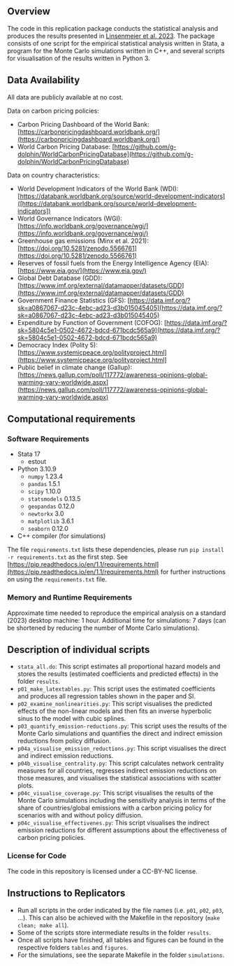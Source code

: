 Overview
--------

The code in this replication package conducts the statistical analysis and produces the results presented in [Linsenmeier et al. 2023](https://mlinsenmeier.com/research/). The package consists of one script for the empirical statistical analysis written in Stata, a program for the Monte Carlo simulations written in C++, and several scripts for visualisation of the results written in Python 3.

Data Availability
----------------------------

All data are publicly available at no cost.

Data on carbon pricing policies:
- Carbon Pricing Dashboard of the World Bank: [https://carbonpricingdashboard.worldbank.org/](https://carbonpricingdashboard.worldbank.org/)
- World Carbon Pricing Database: [https://github.com/g-dolphin/WorldCarbonPricingDatabase](https://github.com/g-dolphin/WorldCarbonPricingDatabase)

Data on country characteristics:
- World Development Indicators of the World Bank (WDI): [https://databank.worldbank.org/source/world-development-indicators]([https://databank.worldbank.org/source/world-development-indicators])
- World Governance Indicators (WGI): [https://info.worldbank.org/governance/wgi/](https://info.worldbank.org/governance/wgi/)
- Greenhouse gas emissions (Minx et al. 2021): [https://doi.org/10.5281/zenodo.5566761](https://doi.org/10.5281/zenodo.5566761)
- Reserves of fossil fuels from the Energy Intelligence Agency (EIA): [https://www.eia.gov/](https://www.eia.gov/)
- Global Debt Database (GDD): [https://www.imf.org/external/datamapper/datasets/GDD](https://www.imf.org/external/datamapper/datasets/GDD)
- Government Finance Statistics (GFS): [https://data.imf.org/?sk=a0867067-d23c-4ebc-ad23-d3b015045405](https://data.imf.org/?sk=a0867067-d23c-4ebc-ad23-d3b015045405)
- Expenditure by Function of Government (COFOG): [https://data.imf.org/?sk=5804c5e1-0502-4672-bdcd-671bcdc565a9](https://data.imf.org/?sk=5804c5e1-0502-4672-bdcd-671bcdc565a9)
- Democracy Index (Polity 5): [https://www.systemicpeace.org/polityproject.html](https://www.systemicpeace.org/polityproject.html]
- Public belief in climate change (Gallup): [https://news.gallup.com/poll/117772/awareness-opinions-global-warming-vary-worldwide.aspx](https://news.gallup.com/poll/117772/awareness-opinions-global-warming-vary-worldwide.aspx)


Computational requirements
---------------------------

### Software Requirements

- Stata 17
  - estout
- Python 3.10.9
  - `numpy` 1.23.4
  - `pandas` 1.5.1
  - `scipy` 1.10.0
  - `statsmodels` 0.13.5
  - `geopandas` 0.12.0
  - `newtorkx` 3.0
  - `matplotlib` 3.6.1
  - `seaborn` 0.12.0
- C++ compiler (for simulations)

The file `requirements.txt` lists these dependencies, please run `pip install -r requirements.txt` as the first step. See [https://pip.readthedocs.io/en/1.1/requirements.html](https://pip.readthedocs.io/en/1.1/requirements.html) for further instructions on using the `requirements.txt` file.

### Memory and Runtime Requirements

Approximate time needed to reproduce the empirical analysis on a standard (2023) desktop machine: 1 hour.
Additional time for simulations: 7 days (can be shortened by reducing the number of Monte Carlo simulations).

Description of individual scripts
----------------------------

- `stata_all.do`: This script estimates all proportional hazard models and stores the results (estimated coefficients and predicted effects) in the folder `results`.
- `p01_make_latextables.py`: This script uses the estimated coefficients and produces all regression tables shown in the paper and SI.
- `p02_examine_nonlinearities.py`: This script visualises the predicted effects of the non-linear models and then fits an inverse hyperbolic sinus to the model with cubic splines.
- `p03_quantify_emission-reductions.py`: This script uses the results of the Monte Carlo simulations and quantifies the direct and indirect emission reductions from policy diffusion.
- `p04a_visualise_emission_reductions.py`: This script visualises the direct and indirect emission reductions.
- `p04b_visualise_centrality.py`: This script calculates network centrality measures for all countries, regresses indirect emission reductions on those measures, and visualises the statistical associations with scatter plots.
- `p04c_visualise_coverage.py`: This script visualises the results of the Monte Carlo simulations including the sensitivity analysis in terms of the share of countries/global emissions with a carbon pricing policy for scenarios with and without policy diffusion.
- `p04c_visualise_effectivenes.py`: This script visualises the indirect emission reductions for different assumptions about the effectiveness of carbon pricing policies.

### License for Code

The code in this repository is licensed under a CC-BY-NC license.

Instructions to Replicators
---------------------------

- Run all scripts in the order indicated by the file names (i.e. `p01`, `p02`, `p03`, ...). This can also be achieved with the Makefile in the repository (`make clean; make all`).
- Some of the scripts store intermediate results in the folder `results`.
- Once all scripts have finished, all tables and figures can be found in the respective folders `tables` and `figures`.
- For the simulations, see the separate Makefile in the folder `simulations`.
